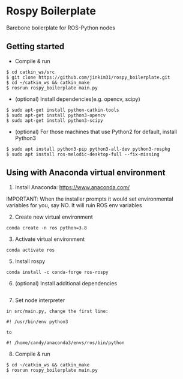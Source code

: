 # Rospy Boilerplate
Barebone boilerplate for ROS-Python nodes

## Getting started

- Compile & run
```
$ cd catkin_ws/src
$ git clone https://github.com/jinkim31/rospy_boilerplate.git
$ cd ~/catkin_ws && catkin_make
$ rosrun rospy_boilerplate main.py
```

- (optional) Install dependencies(e.g. opencv, scipy)
```
$ sudo apt-get install python-catkin-tools
$ sudo apt-get install python3-opencv
$ sudo apt-get install python3-scipy
```

- (optional) For those machines that use Python2 for default, install Python3 
```
$ sudo apt install python3-pip python3-all-dev python3-rospkg
$ sudo apt install ros-melodic-desktop-full --fix-missing
```

## Using with Anaconda virtual environment

1. Install Anaconda: https://www.anaconda.com/

IMPORTANT: When the installer prompts it would set environmental variables for you, say NO. It will ruin ROS env variables

2. Create new virtual environment
```
conda create -n ros python=3.8
```

3. Activate virtual environment
```
conda activate ros
```

5. Install rospy
```
conda install -c conda-forge ros-rospy
```

6. (optional) Install additional dependencies
```

```

7. Set node interpreter
```
in src/main.py, change the first line:

#! /usr/bin/env python3

to

#! /home/candy/anaconda3/envs/ros/bin/python
```

8. Compile & run
```
$ cd ~/catkin_ws && catkin_make
$ rosrun rospy_boilerplate main.py
```
